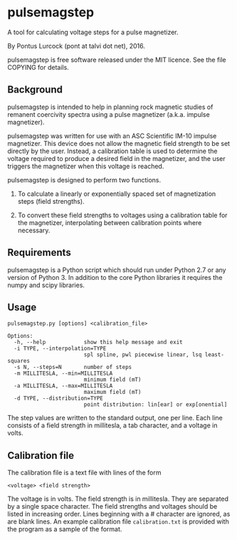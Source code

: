 pulsemagstep
============

A tool for calculating voltage steps for a pulse magnetizer.

By Pontus Lurcock (pont at talvi dot net), 2016.

pulsemagstep is free software released under the MIT licence.
See the file COPYING for details.

Background
----------

pulsemagstep is intended to help in planning rock magnetic studies of
remanent coercivity spectra using a pulse magnetizer (a.k.a. impulse
magnetizer).

pulsemagstep was written for use with an ASC Scientific IM-10 impulse
magnetizer. This device does not allow the magnetic field strength to be
set directly by the user. Instead, a calibration table is used to
determine the voltage required to produce a desired field in the
magnetizer, and the user triggers the magnetizer when this voltage is
reached.

pulsemagstep is designed to perform two functions.

1. To calculate a linearly or exponentially spaced set of magnetization
   steps (field strengths).

2. To convert these field strengths to voltages using a calibration table
   for the magnetizer, interpolating between calibration points where
   necessary.

Requirements
------------

pulsemagstep is a Python script which should run under Python 2.7 or
any version of Python 3. In addition to the core Python libraries it
requires the numpy and scipy libraries.

Usage
-----

```
pulsemagstep.py [options] <calibration_file>

Options:
  -h, --help            show this help message and exit
  -i TYPE, --interpolation=TYPE
                        spl spline, pwl piecewise linear, lsq least-squares
  -s N, --steps=N       number of steps
  -m MILLITESLA, --min=MILLITESLA
                        minimum field (mT)
  -a MILLITESLA, --max=MILLITESLA
                        maximum field (mT)
  -d TYPE, --distribution=TYPE
                        point distribution: lin[ear] or exp[onential]
```

The step values are written to the standard output, one per line.
Each line consists of a field strength in millitesla, a tab character,
and a voltage in volts.

Calibration file
----------------

The calibration file is a text file with lines of the form

`<voltage> <field strength>`

The voltage is in volts. The field strength is in millitesla. They are
separated by a single space character. The field strengths and voltages
should be listed in increasing order. Lines beginning with a # character
are ignored, as are blank lines. An example calibration file
`calibration.txt` is provided with the program as a sample of the
format.
